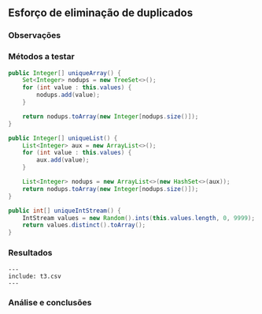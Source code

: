 ## Esforço de eliminação de duplicados

### Observações

### Métodos a testar

```{.java caption="Eliminação dos duplicados através de um array de inteiros"}
public Integer[] uniqueArray() {
    Set<Integer> nodups = new TreeSet<>();
    for (int value : this.values) {
        nodups.add(value);
    }

    return nodups.toArray(new Integer[nodups.size()]);
}
```

```{.java caption="Eliminação dos duplicados através de uma lista de inteiros"}
public Integer[] uniqueList() {
    List<Integer> aux = new ArrayList<>();
    for (int value : this.values) {
        aux.add(value);
    }

    List<Integer> nodups = new ArrayList<>(new HashSet<>(aux));
    return nodups.toArray(new Integer[nodups.size()]);
}
```

```{.java caption="Eliminação dos duplicados através de uma stream de inteiros"}
public int[] uniqueIntStream() {
    IntStream values = new Random().ints(this.values.length, 0, 9999);
    return values.distinct().toArray();
}
```

### Resultados

```table
---
include: t3.csv
---
```

### Análise e conclusões